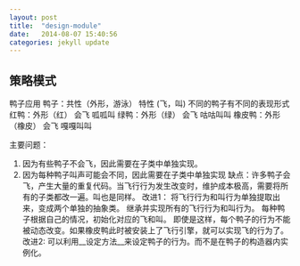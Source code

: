 ```yaml
---
layout: post
title:  "design-module"
date:   2014-08-07 15:40:56
categories: jekyll update
---
```

## 策略模式
鸭子应用
鸭子：共性（外形，游泳）
   特性  (飞，叫) 不同的鸭子有不同的表现形式
红鸭：外形（红）
   会飞
   呱呱叫
绿鸭：外形（绿）
   会飞
   咕咕叫叫
橡皮鸭：外形（橡皮）
   会飞
   嘎嘎叫叫

主要问题：
1. 因为有些鸭子不会飞，因此需要在子类中单独实现。
2. 因为每种鸭子叫声可能会不同，因此需要在子类中单独实现
缺点：许多鸭子会飞，产生大量的重复代码。当飞行行为发生改变时，维护成本极高，需要将所有的子类都改一遍。叫也是同样。
改进1：
将飞行行为和叫行为单独提取出来，变成两个单独的抽象类。
继承并实现所有的飞行行为和叫行为。
每种鸭子根据自己的情况，初始化对应的飞和叫。
即使是这样，每个鸭子的行为不能被动态改变。如果橡皮鸭此时被安装上了飞行引擎，就可以实现飞的行为了。
改进2:
可以利用\_\_设定方法\_\_来设定鸭子的行为。而不是在鸭子的构造器内实例化。

